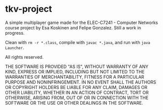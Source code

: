 # tkv-project

A simple multiplayer game made for the ELEC-C7241 - Computer Networks course project by Esa Koskinen and Felipe Gonzalez. Still a work in progress.

Clean with `rm -r *.class`, compile with `javac *.java`, and run with `java Launcher`.

All rights reserved.

THE SOFTWARE IS PROVIDED "AS IS", WITHOUT WARRANTY OF ANY KIND, EXPRESS OR IMPLIED, INCLUDING BUT NOT LIMITED TO THE WARRANTIES OF MERCHANTABILITY, FITNESS FOR A PARTICULAR PURPOSE AND NONINFRINGEMENT. IN NO EVENT SHALL THE AUTHORS OR COPYRIGHT HOLDERS BE LIABLE FOR ANY CLAIM, DAMAGES OR OTHER LIABILITY, WHETHER IN AN ACTION OF CONTRACT, TORT OR OTHERWISE, ARISING FROM, OUT OF OR IN CONNECTION WITH THE SOFTWARE OR THE USE OR OTHER DEALINGS IN THE SOFTWARE.
